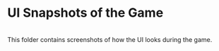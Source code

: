# UI Snapshots of the Game
<br>
This folder contains screenshots of how the UI looks during the game.
